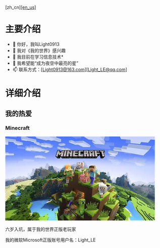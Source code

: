 [zh_cn][[en_us]](https://github.com/Light0913/Light0913/edit/main/README.md)

# 主要介绍

- 👋 你好，我叫Light0913
- 👀 我对《我的世界》感兴趣
- 🌱 我目前在学习信息技术*
- 💞️ 我希望能“成为夜空中最亮的星”
- 📫 联系方式：[Light0913@163.com][Light_LE@qq.com]

# 详细介绍

## 我的热爱

### Minecraft
  
  ![Minecraft.jpg](images/Minecraft.jpg)
  
  六岁入坑，属于我的世界正版老玩家
  
  我的微软Microsoft正版账号用户名：Light_LE
  
